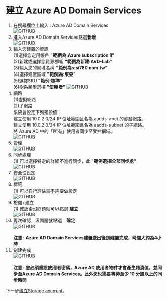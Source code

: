 # 建立 Azure AD Domain Services
1. 在搜尋欄位上輸入 : Azure AD Domain Services <br>
![GITHUB](https://github.com/A-0428/Azure/blob/main/Azure%20Virtual%20Desktop/Azure%20AD%20Domain%20Services/image1.jpg) <br>
2. 進入Azure AD Domain Services點選**新增** <br>
![GITHUB](https://github.com/A-0428/Azure/blob/main/Azure%20Virtual%20Desktop/Azure%20AD%20Domain%20Services/image2.jpg) <br>
3. 輸入您建置的資訊 <br>
   (1)選擇您定用帳戶 **"範例為:Azure subscription 1"** <br>
   (2)新建或選擇您資源群組 **"範例為新建:AVD-Lab"** <br>
   (3)輸入您的網域名稱 **"範例為:csi760.com.tw"** <br>
   (4)選擇建置區域 **"範例為:東亞"** <br>
   (5)選擇SKU **"範例:標準"** <br>
   (6)樹系類型選擇 **"使用者"**
![GITHUB](https://github.com/A-0428/Azure/blob/main/Azure%20Virtual%20Desktop/Azure%20AD%20Domain%20Services/image3.jpg) <br>
4. 網路 <br>
   (1)虛擬網路 <br>
   (2)子網路 <br>
   系統會設定下列預設值： <br>
   建立使用 10.0.2.0/24 IP 位址範圍且名為 aadds-vnet 的虛擬網路。 <br>
   建立使用 10.0.2.0/24 IP 位址範圍且名為 aadds-subnet 的子網路。 <br>
   將 Azure AD 中的「所有」使用者同步至受控網域。 <br>
![GITHUB](https://github.com/A-0428/Azure/blob/main/Azure%20Virtual%20Desktop/Azure%20AD%20Domain%20Services/image4.jpg) <br>
5. 管理 <br>
![GITHUB](https://github.com/A-0428/Azure/blob/main/Azure%20Virtual%20Desktop/Azure%20AD%20Domain%20Services/image5.jpg) <br>
6. 同步處理 <br>
   (1) 可以選擇特定的群組不進行同步，此 **"範例選擇全部同步處"** <br>
![GITHUB](https://github.com/A-0428/Azure/blob/main/Azure%20Virtual%20Desktop/Azure%20AD%20Domain%20Services/image6.jpg) <br>
7. 安全性設定 <br>
![GITHUB](https://github.com/A-0428/Azure/blob/main/Azure%20Virtual%20Desktop/Azure%20AD%20Domain%20Services/image7.jpg) <br>
8. 標籤 <br>
   (1) 可以自行評估需不需要做設定 <br>
![GITHUB](https://github.com/A-0428/Azure/blob/main/Azure%20Virtual%20Desktop/Azure%20AD%20Domain%20Services/image8.jpg) <br>  
9. 檢閱+建立 <br>
   (1) 確認後沒問題就可以點選 **建立** <br>
![GITHUB](https://github.com/A-0428/Azure/blob/main/Azure%20Virtual%20Desktop/Azure%20AD%20Domain%20Services/image9.jpg) <br>  
10. 再次確認，沒問題就點選　**確定** <br>
![GITHUB](https://github.com/A-0428/Azure/blob/main/Azure%20Virtual%20Desktop/Azure%20AD%20Domain%20Services/image10.jpg) <br>  
    **注意 : Azure AD Domain Services建置送出後到建置完成，時間大約為4小時** <br>
11. 創建完成 <br>
![GITHUB](https://github.com/A-0428/Azure/blob/main/Azure%20Virtual%20Desktop/Azure%20AD%20Domain%20Services/image11.jpg) <br>  
    **注意 : 您必須重設使用者密碼，Azure AD 使用者物件才會產生雜湊值，並同步至Azure AD Domain Services。此外您也需要等待至少 10 分鐘以上的同步時間** <br>
   
下一步[建立Storage account](https://github.com/A-0428/Azure/blob/main/Azure%20Virtual%20Desktop/3.%E5%BB%BA%E7%AB%8BStorage%20account.md)。<br>
